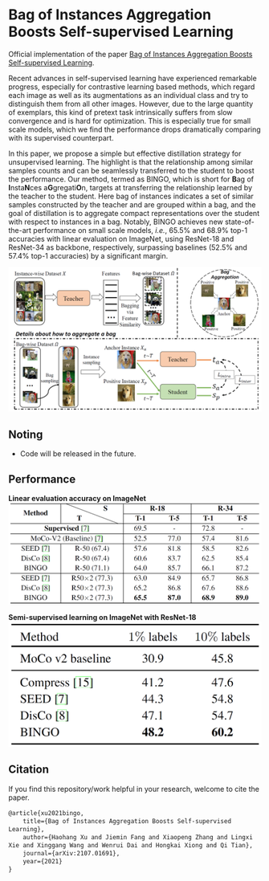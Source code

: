 # Bag of Instances Aggregation Boosts Self-supervised Learning

Official implementation of the paper [Bag of Instances Aggregation Boosts Self-supervised Learning](https://arxiv.org/abs/2107.01691).

Recent advances in self-supervised learning have experienced remarkable progress, especially for contrastive learning based methods, which regard each image as well as its augmentations as an individual class and try to distinguish them from all other images. However, due to the large quantity of exemplars, this kind of pretext task intrinsically suffers from slow convergence and is hard for optimization. This is especially true for small scale models, which we find the performance drops dramatically comparing with its supervised counterpart. 

In this paper, we propose a simple but effective distillation strategy for unsupervised learning. The highlight is that the relationship among similar samples counts and can be seamlessly transferred to the student to boost the performance. Our method, termed as BINGO, which is short for **B**ag of **I**nsta**N**ces a**G**gregati**O**n, targets at transferring the relationship learned by the teacher to the student. Here bag of instances indicates a set of similar samples constructed by the teacher and are grouped within a bag, and the goal of distillation is to aggregate compact representations over the student with respect to instances in a bag. Notably, BINGO achieves new state-of-the-art performance on small scale models, *i.e.*, 65.5% and 68.9% top-1 accuracies with linear evaluation on ImageNet, using ResNet-18 and ResNet-34 as backbone, respectively, surpassing baselines (52.5% and 57.4% top-1 accuracies) by a significant margin.

![framework](./imgs/framework.png)

## Noting
* Code will be released in the future.

## Performance
**Linear evaluation accuracy on ImageNet**
![imagenet](./imgs/imagenet.png)

**Semi-supervised learning on ImageNet with ResNet-18**
![semi](./imgs/semi.png)

## Citation
If you find this repository/work helpful in your research, welcome to cite the paper.
```
@article{xu2021bingo,
    title={Bag of Instances Aggregation Boosts Self-supervised Learning}, 
    author={Haohang Xu and Jiemin Fang and Xiaopeng Zhang and Lingxi Xie and Xinggang Wang and Wenrui Dai and Hongkai Xiong and Qi Tian},
    journal={arXiv:2107.01691},
    year={2021}
}